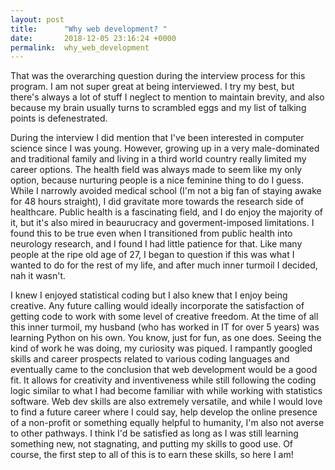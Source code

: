 ```yaml
---
layout: post
title:      "Why web development? "
date:       2018-12-05 23:16:24 +0000
permalink:  why_web_development
---
```


That was the overarching question during the interview process for this program. I am not super great at being interviewed. I try my best, but there's always a lot of stuff I neglect to mention to maintain brevity, and also because my brain usually turns to scrambled eggs and my list of talking points is defenestrated.

During the interview I did mention that I've been interested in computer science since I was young. However, growing up in a very male-dominated and traditional family and living in a third world country really limited my career options. The health field was always made to seem like my only option, because nurturing people is a nice feminine thing to do I guess. While I narrowly avoided medical school (I'm not a big fan of staying awake for 48 hours straight), I did gravitate more towards the research side of healthcare. Public health is a fascinating field, and I do enjoy the majority of it, but it's also mired in beaurucracy and goverment-imposed limitations. I found this to be true even when I transitioned from public health into neurology research, and I found I had little patience for that. Like many people at the ripe old age of 27, I began to question if this was what I wanted to do for the rest of my life, and after much inner turmoil I decided, nah it wasn't.

I knew I enjoyed statistical coding but I also knew that I enjoy being creative. Any future calling would ideally incorporate the satisfaction of getting code to work with some level of creative freedom. At the time of all this inner turmoil, my husband (who has worked in IT for over 5 years) was learning Python on his own. You know, just for fun, as one does. Seeing the kind of work he was doing, my curiosity was piqued. I rampantly googled skills and career prospects related to various coding languages and eventually came to the conclusion that web development would be a good fit. It allows for creativity and inventiveness while still following the coding logic similar to what I had become familiar with while working with statistics software. Web dev skills are also extremely versatile, and while I would love to find a future career where I could say, help develop the online presence of a non-profit or something equally helpful to humanity, I'm also not averse to other pathways. I think I'd be satisfied as long as I was still learning something new, not stagnating, and putting my skills to good use. Of course, the first step to all of this is to earn these skills, so here I am!
